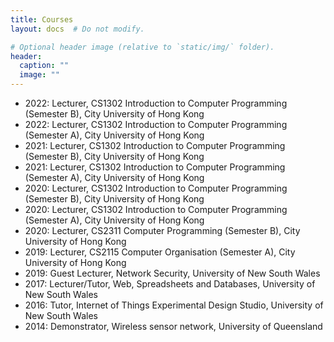 ```yaml
---
title: Courses
layout: docs  # Do not modify.

# Optional header image (relative to `static/img/` folder).
header:
  caption: ""
  image: ""
---
```


<ul>
<li>2022: Lecturer, CS1302 Introduction to Computer Programming (Semester B), City University of Hong Kong</li>
<li>2022: Lecturer, CS1302 Introduction to Computer Programming (Semester A), City University of Hong Kong</li>
<li>2021: Lecturer, CS1302 Introduction to Computer Programming (Semester B), City University of Hong Kong</li>
<li>2021: Lecturer, CS1302 Introduction to Computer Programming (Semester A), City University of Hong Kong</li>
<li>2020: Lecturer, CS1302 Introduction to Computer Programming (Semester B), City University of Hong Kong</li>
<li>2020: Lecturer, CS1302 Introduction to Computer Programming (Semester A), City University of Hong Kong</li>
<li>2020: Lecturer, CS2311 Computer Programming (Semester B), City University of Hong Kong</li>
<li>2019: Lecturer, CS2115 Computer Organisation (Semester A), City University of Hong Kong</li>
<li>2019: Guest Lecturer, Network Security, University of New South Wales</li>
<li>2017: Lecturer/Tutor, Web, Spreadsheets and Databases, University of New South Wales</li>
<li>2016: Tutor, Internet of Things Experimental Design Studio, University of New South Wales</li>
<li>2014: Demonstrator, Wireless sensor network, University of Queensland</li>
</ul>